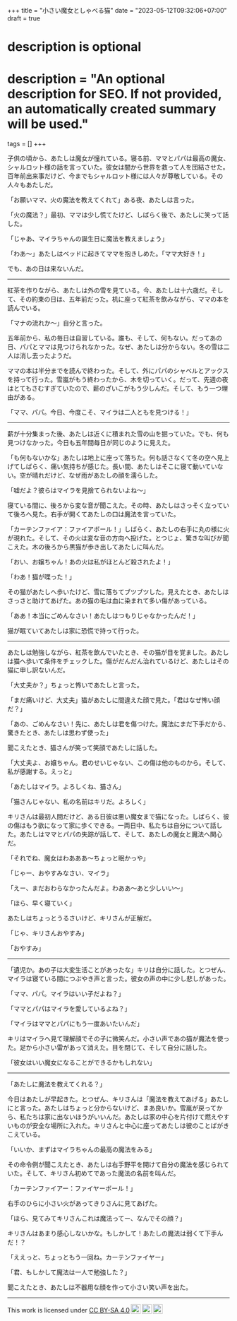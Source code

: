 +++
title = "小さい魔女としゃべる猫"
date = "2023-05-12T09:32:06+07:00"
draft = true
#
# description is optional
#
# description = "An optional description for SEO. If not provided, an automatically created summary will be used."

tags = []
+++

子供の頃から、あたしは魔女が憧れている。寝る前、ママとパパは最高の魔女、シャルロット様の話を言っていた。彼女は闇から世界を救って人を団結させた。百年前出来事だけど、今までもシャルロット様には人々が尊敬している。その人々もあたしだ。

「お願いママ、火の魔法を教えてくれて」ある夜、あたしは言った。

「火の魔法？」最初、ママは少し慌てたけど、しばらく後で、あたしに笑って話した。

「じゃあ、マイラちゃんの誕生日に魔法を教えましょう」

「わあ〜」あたしはベッドに起きてママを抱きしめた。「ママ大好き！」

でも、あの日は来ないんだ。

---

紅茶を作りながら、あたしは外の雪を見ている。今、あたしは十六歳だ。そして、その約束の日は、五年前だった。机に座って紅茶を飲みながら、ママの本を読んでいる。

「マナの流れか〜」自分と言った。

五年前から、私の毎日は自習している。誰も、そして、何もない。だってあの日、パパとママは見つけられなかった。なぜ、あたしは分からない。冬の雪は二人は消し去ったようだ。

ママの本は半分までを読んで終わった。そして、外にパパのシャベルとアックスを持って行った。雪嵐がもう終わったから、木を切っていく。だって、先週の夜はとてもさむすぎていたので、薪のざいこがもう少しんだ。そして、もう一つ理由がある。

「ママ、パパ。今日、今度こそ、マイラは二人ともを見つける！」

---

薪が十分集まった後、あたしは近くに積まれた雪の山を掘っていた。でも、何も見つけなかった。今日も五年間毎日が同じのように見えた。

「も何もないかな」あたしは地上に座って落ちた。何も話さなくて冬の空へ見上げてしばらく、痛い気持ちが感じた。長い間、あたしはそこに寝て動いていない。空が晴れだけど、なぜ雨があたしの顔を濡らした。

「嘘だよ？彼らはマイラを見捨てられないよね〜」

寝ている間に、後ろから変な音が聞こえた。その時、あたしはさっそく立っていて後ろへ見た。右手が開くてあたしの口は魔法を言っていた。

「カーテンファイア：ファイアボール！」しばらく、あたしの右手に丸の様に火が現れた。そして、その火は変な音の方向へ投げた。とつじょ、驚きな叫びが聞こえた。木の後ろから黒猫が歩き出してあたしに叫んだ。

「おい、お嬢ちゃん！あの火は私がほとんど殺されたよ！」

「わあ！猫が喋った！」

その猫があたしへ歩いたけど、雪に落ちてブツブツした。見えたとき、あたしはさっさと助けてあげた。あの猫の毛は血に染まれて多い傷があっている。

「ああ！本当にごめんなさい！あたしはつもりじゃなかったんだ！」

猫が眠ていてあたしは家に恐慌で持って行った。

---

あたしは勉強しながら、紅茶を飲んでいたとき、その猫が目を覚ました。あたしは猫へ歩いて条件をチェックした。傷がだんだん治れているけど、あたしはその猫に申し訳ないんだ。

「大丈夫か？」ちょっと怖いであたしと言った。

「まだ痛いけど、大丈夫」猫があたしに間違えた顔で見た。「君はなぜ怖い顔だ？」

「あの、ごめんなさい！先に、あたしは君を傷つけた。魔法にまだ下手だから、驚きたとき、あたしは思わず使った」

聞こえたとき、猫さんが笑って笑顔であたしに話した。

「大丈夫よ、お嬢ちゃん。君のせいじゃない、この傷は他のものから。そして、私が感謝する。えっと」

「あたしはマイラ。よろしくね、猫さん」

「猫さんじゃない、私の名前はキリだ。よろしく」

キリさんは最初人間だけど、ある日彼は悪い魔女まで猫になった。しばらく、彼の傷はもう欲になって家に歩くできる。一両日中、私たちは自分について話した。あたしはママとパパの失踪が話して、そして、あたしの魔女と魔法へ関心だ。

「それでね、魔女はわあああ〜ちょっと眠かっや」

「じゃー、おやすみなさい、マイラ」

「えー、まだおわらなかったんだよ。わああ〜あと少しいい〜」

「ほら、早く寝ていく」

あたしはちょっとうるさいけど、キリさんが正解だ。

「じゃ、キリさんおやすみ」

「おやすみ」

---

「遺児か。あの子は大変生活ことがあったな」キリは自分に話した。とつぜん、マイラは寝ている間につぶやき声と言った。彼女の声の中に少し悲しがあった。

「ママ、パパ。マイラはいい子だよね？」

「ママとパパはマイラを愛しているよね？」

「マイラはママとパパにもう一度あいたいんだ」

キリはマイラへ見て理解顔でその子に微笑んだ。小さい声であの猫が魔法を使った。足から小さい雷があって消えた。目を閉じて、そして自分に話した。

「彼女はいい魔女になることができるかもしれない」

---

「あたしに魔法を教えてくれる？」

今日はあたしが早起きた。とつぜん、キリさんは「魔法を教えてあげる」あたしにと言った。あたしはちょっと分からないけど、まあ良いか。雪嵐が戻ってから、私たちは家に出ないほうがいいんだ。あたしは家の中心を片付けて燃えやすいものが安全な場所に入れた。キリさんと中心に座ってあたしは彼のことばがきこえている。

「いいか、まずはマイラちゃんの最高の魔法をみる」

その命令例が聞こえたとき、あたしは右手野平を開けて自分の魔法を感じられていた。そして、キリさん初めてであった魔法の名前を叫んだ。

「カーテンファイアー：ファイヤーボール！」

右手のひらに小さい火があってきりさんに見てあげた。

「ほら、見てみてキリさんこれは魔法ってー、なんでその顔？」

キリさんはあまり感心しないかな。もしかして！あたしの魔法は弱くて下手んだ！？

「ええっと、ちょっともう一回ね。カーテンファイヤー」

「君、もしかして魔法は一人で勉強した？」

聞こえたとき、あたしは不器用な顔を作って小さい笑い声を出た。

---

 <p xmlns:cc="http://creativecommons.org/ns#" >This work is licensed under <a href="http://creativecommons.org/licenses/by-sa/4.0/?ref=chooser-v1" target="_blank" rel="license noopener noreferrer" style="display:inline-block;">CC BY-SA 4.0<img style="height:22px!important;margin-left:3px;vertical-align:text-bottom;" src="https://mirrors.creativecommons.org/presskit/icons/cc.svg?ref=chooser-v1"><img style="height:22px!important;margin-left:3px;vertical-align:text-bottom;" src="https://mirrors.creativecommons.org/presskit/icons/by.svg?ref=chooser-v1"><img style="height:22px!important;margin-left:3px;vertical-align:text-bottom;" src="https://mirrors.creativecommons.org/presskit/icons/sa.svg?ref=chooser-v1"></a></p> 
